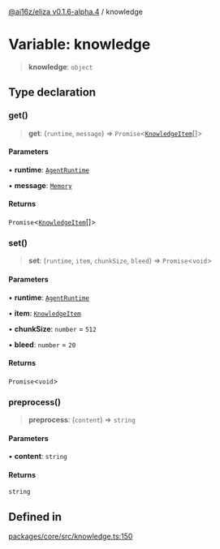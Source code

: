 [@ai16z/eliza v0.1.6-alpha.4](../index.md) / knowledge

# Variable: knowledge

> **knowledge**: `object`

## Type declaration

### get()

> **get**: (`runtime`, `message`) => `Promise`\<[`KnowledgeItem`](../type-aliases/KnowledgeItem.md)[]\>

#### Parameters

• **runtime**: [`AgentRuntime`](../classes/AgentRuntime.md)

• **message**: [`Memory`](../interfaces/Memory.md)

#### Returns

`Promise`\<[`KnowledgeItem`](../type-aliases/KnowledgeItem.md)[]\>

### set()

> **set**: (`runtime`, `item`, `chunkSize`, `bleed`) => `Promise`\<`void`\>

#### Parameters

• **runtime**: [`AgentRuntime`](../classes/AgentRuntime.md)

• **item**: [`KnowledgeItem`](../type-aliases/KnowledgeItem.md)

• **chunkSize**: `number` = `512`

• **bleed**: `number` = `20`

#### Returns

`Promise`\<`void`\>

### preprocess()

> **preprocess**: (`content`) => `string`

#### Parameters

• **content**: `string`

#### Returns

`string`

## Defined in

[packages/core/src/knowledge.ts:150](https://github.com/ai16z/eliza/blob/main/packages/core/src/knowledge.ts#L150)
